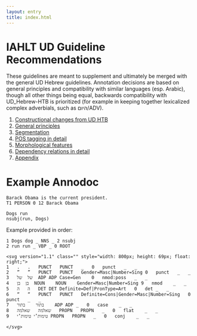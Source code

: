 ```yaml
---
layout: entry
title: index.html
---
```


# IAHLT UD Guideline Recommendations
These guidelines are meant to supplement and ultimately be merged with the general UD Hebrew guidelines. Annotation decisions are based on general principles and compatibility with similar languages (esp. Arabic), though all other things being equal, backwards compatibility with UD_Hebrew-HTB is prioritized (for example in keeping together lexicalized complex adverbials, such as היום/ADV).

1. [Constructional changes from UD HTB](Constructional%20changes%20from%20UD%20HTB.html)
2. [General principles](General%20principles.html)
3. [Segmentation](Segmentation.html) 
4. [POS tagging in detail](Pos%20tagging%20in%20detail.html)
5. [Morphological features](Morphological%20features.html)
6. [Dependency relations in detail](Dependnecy%20relations%20in%20detail.html)
7. [Appendix](Appendix.html)

# Example Annodoc

~~~ ann
Barack Obama is the current president.
T1 PERSON 0 12 Barack Obama
~~~

~~~ sdparse
Dogs run
nsubj(run, Dogs)
~~~

Example provided in order:

~~~ conllx
1 Dogs dog _ NNS _ 2 nsubj
2 run run _ VBP _ 0 ROOT
~~~



~~~ conllu
<svg version="1.1" class="" style="width: 800px; height: 69px; float: right;">
1	.	.	PUNCT	PUNCT	_	0	punct	_	_
2	”	”	PUNCT	PUNCT	Gender=Masc|Number=Sing	0	punct	_	_
3	של	של	ADP	ADP	Case=Gen	0	nmod:poss	_	_
4	בן	בן	NOUN	NOUN	Gender=Masc|Number=Sing	9	nmod	_	_
5	ה	ה	DET	DET	Definite=Def|PronType=Art	0	det	_	_
6	“	“	PUNCT	PUNCT	Definite=Cons|Gender=Masc|Number=Sing	0	punct	_	_
7	בתור	בתור	ADP	ADP	_	0	case	_	_
8	שאלמה	שאלמה	PROPN	PROPN	_	0	flat	_	_
9	טימות’י	טימות’י	PROPN	PROPN	_	0	conj	_	_

</svg>
~~~
